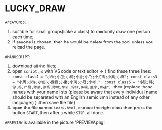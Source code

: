 # LUCKY_DRAW

`#FEATURES`:
1. suitable for small groups(liake a class) to randomly draw one person each time;
2. if anyone is chosen, then he would be delete from the pool unless you reload the page.

`#MANUSCRIPT`:
1. download all the files;
2. open `script.js` with VS code or text editor => { find these three lines: `const class1 =
  "小米;小包;小份;小金;小飞;小打击;小奥;小特";
const class3 =
  "小周;小许;小城;小雯雯;小秦;小珂;小冠;小彬;";
const class6 =
  "小阮;韩;徐;杨;严易;陈韵;徐扬;陈城;车轩;徐红;李瑜;董宇;俞越";` .then (replace these names with your name lists (please be aware that every individual name should be separeted with an English semiclumn instead of any other language:) ) .then save the file}
3. open the file named `index.html`, choose the right class then press the button  `START`, then after a while `STOP`, all done.

`#PREVIEW` is available in the picture 'PREVIEW.png'.
